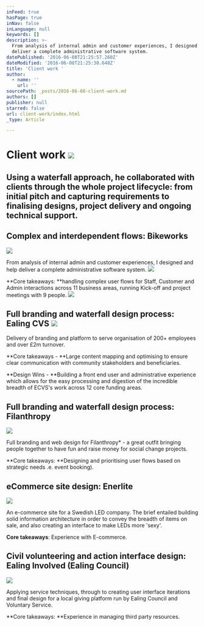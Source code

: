 ```yaml
---
inFeed: true
hasPage: true
inNav: false
inLanguage: null
keywords: []
description: >-
  From analysis of internal admin and customer experiences, I designed and help
  deliver a complete administrative software system.
datePublished: '2016-06-08T21:25:57.260Z'
dateModified: '2016-06-08T21:25:30.648Z'
title: 'Client work '
author:
  - name: ''
    url: ''
sourcePath: _posts/2016-06-08-client-work.md
authors: []
publisher: null
starred: false
url: client-work/index.html
_type: Article

---
```

# Client work ![](https://the-grid-user-content.s3-us-west-2.amazonaws.com/d12112f3-22d8-4434-99ac-9c62880275b8.jpg)

## Using a waterfall approach, he collaborated with clients through the whole project lifecycle: from initial pitch and capturing requirements to finalising designs, project delivery and ongoing technical support.

## Complex and interdependent flows: Bikeworks
![](https://the-grid-user-content.s3-us-west-2.amazonaws.com/a64f3602-6573-44fa-b62d-698091ccd2c9.png)

From analysis of internal admin and customer experiences, I designed and help deliver a complete administrative software system.
![](https://the-grid-user-content.s3-us-west-2.amazonaws.com/3933b193-e3ac-49db-a36e-f35045852bb3.jpg)

**Core takeaways: **handling complex user flows for Staff, Customer and Admin interactions across 11 business areas, running Kick-off and project meetings with 9 people.
![](https://the-grid-user-content.s3-us-west-2.amazonaws.com/59a3bba2-d101-4430-a687-6e6747936446.png)

## Full branding and waterfall design process: Ealing CVS ![](https://s3-us-west-2.amazonaws.com/the-grid-img/p/6210663ddba3e39575a5621fbb0cc570b5aa3900.png)

Delivery of branding and platform to serve organisation of 200+ employees and over £2m turnover.

**Core takeaways - **Large content mapping and optimising to ensure clear communication with community stakeholders and beneficiaries.

**Design Wins - **Building a front end user and administrative experience which allows for the easy processing and digestion of the incredible breadth of ECVS's work across 12 core funding areas.

## Full branding and waterfall design process: Filanthropy
![](https://s3-us-west-2.amazonaws.com/the-grid-img/p/e95898af5ee4bccb26a7d5ecd1a9ecdc780d88c0.png)

Full branding and web design for Filanthropy\* - a great outfit bringing people together to have fun and raise money for social change projects.

**Core takeaways: **Designing and prioritising user flows based on strategic needs .e. event booking).

## eCommerce site design: Enerlite
![](https://s3-us-west-2.amazonaws.com/the-grid-img/p/1151992f6590c9eefaebad558ed388835f41f968.png)

An e-commerce site for a Swedish LED company. The brief entailed building solid information architecture in order to convey the breadth of items on sale, and also creating an interface to make LEDs more 'sexy'.

**Core takeaways**: Experience with E-commerce.

## Civil volunteering and action interface design: Ealing Involved (Ealing Council)
![](https://s3-us-west-2.amazonaws.com/the-grid-img/p/ce06e57ec7479e7e294a6190b63854716946a98f.png)

Applying service techniques, through to creating user interface iterations and final design for a local giving platform run by Ealing Council and Voluntary Service.

**Core takeaways: **Experience in managing third party resources.